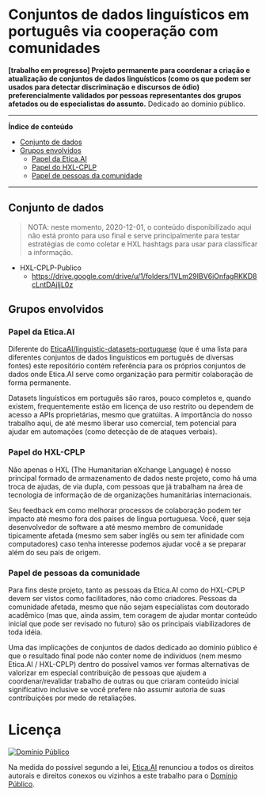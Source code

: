 # Conjuntos de dados linguísticos em português via cooperação com comunidades
**[trabalho em progresso] Projeto permanente para coordenar a criação e
atualização de conjuntos de dados linguísticos (como os que podem ser usados
para detectar discriminação e discursos de ódio) preferencialmente validados por
pessoas representantes dos grupos afetados ou de especialistas do assunto.**
Dedicado ao domínio público.

---

**Índice de conteúdo**

<!-- TOC depthFrom:2 -->

- [Conjunto de dados](#conjunto-de-dados)
- [Grupos envolvidos](#grupos-envolvidos)
    - [Papel da Etica.AI](#papel-da-eticaai)
    - [Papel do HXL-CPLP](#papel-do-hxl-cplp)
    - [Papel de pessoas da comunidade](#papel-de-pessoas-da-comunidade)

<!-- /TOC -->

---

## Conjunto de dados

> NOTA: neste momento, 2020-12-01, o conteúdo disponibilizado aqui não está
  pronto para uso final e serve principalmente para testar estratégias de como
  coletar e HXL hashtags para usar para classificar a informação.

- HXL-CPLP-Publico
  - <https://drive.google.com/drive/u/1/folders/1VLm29IBV6iOnfagRKKD8cLntDAjIjL0z>


## Grupos envolvidos

### Papel da Etica.AI

Diferente do [EticaAI/linguistic-datasets-portuguese](https://github.com/EticaAI/linguistic-datasets-portuguese)
(que é uma lista para diferentes conjuntos de dados
linguísticos em português de diversas fontes) este repositório contém
referência para os próprios conjuntos de dados onde Etica.AI serve como
organização para permitir colaboração de forma permanente.

Datasets linguísticos em português são raros, pouco completos e, quando existem,
frequentemente estão em licença de uso restrito ou dependem de acesso a APIs
proprietárias, mesmo que gratúitas. A importância do nosso trabalho aqui, de até
mesmo liberar uso comercial, tem potencial para ajudar em automações (como
detecção de de ataques verbais).

### Papel do HXL-CPLP

Não apenas o HXL (The Humanitarian eXchange Language) é nosso principal formado
de armazenamento de dados neste projeto, como há uma troca de ajudas, de via
dupla, com pessoas que já trabalham na área de tecnologia de informação de de
organizações humanitárias internacionais.

Seu feedback em como melhorar processos de colaboração podem ter impacto até
mesmo fora dos países de língua portuguesa. Você, quer seja desenvolvedor de
software a até mesmo membro de comunidade tipicamente afetada (mesmo sem saber
inglês ou sem ter afinidade com computadores) caso tenha interesse podemos
ajudar você a se preparar além do seu país de origem.

### Papel de pessoas da comunidade

Para fins deste projeto, tanto as pessoas da Etica.AI como do HXL-CPLP devem
ser vistos como facilitadores, não como criadores. Pessoas da comunidade
afetada, mesmo que não sejam especialistas com doutorado acadêmico (mas que,
ainda assim, tem coragem de ajudar montar conteúdo inicial que pode ser
revisado no futuro) são os principais viabilizadores de toda idéia.

Uma das implicações de conjuntos de dados dedicado ao domínio público é que o
resultado final pode não conter nome de indivíduos (nem mesmo Etica.AI /
HXL-CPLP) dentro do possível vamos ver formas alternativas de valorizar em
especial contribuição de pessoas que ajudem a coordenar/revalidar trabalho de
outras ou que criaram conteúdo inicial significativo inclusive se você prefere
não assumir autoria de suas contribuições por medo de retaliações.

# Licença

[![Domínio Público](imagens/dominio-publico.png)](UNLICENSE)

Na medida do possível segundo a lei, [Etica.AI](https://etica.ai)
renunciou a todos os direitos autorais e direitos conexos ou vizinhos a este
trabalho para o [Domínio Público](UNLICENSE).